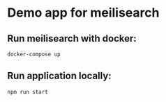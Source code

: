 # Demo app for meilisearch 


## Run meilisearch with docker:

```bash
docker-compose up
```

## Run application locally:

```bash
npm run start
```
